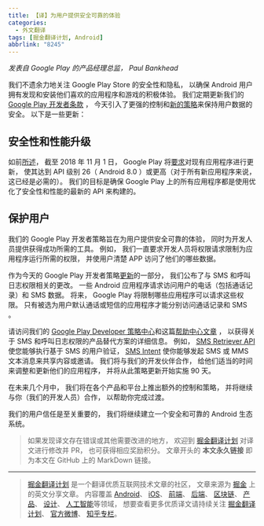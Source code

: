 ```yaml
---
title: 【译】为用户提供安全可靠的体验
categories:
  - 外文翻译
tags: [掘金翻译计划, Android]
abbrlink: "8245"
---
```


_发表自 Google Play 的产品经理总监， *Paul Bankhead*_

我们不遗余力地关注 Google Play Store 的安全性和隐私， 以确保 Android 用户拥有发现和安装他们喜欢的应用程序和游戏的积极体验。 我们定期更新我们的 [Google Play 开发者条款](https://play.google.com/about/developer-content-policy/) ， 今天引入了更强的控制和[新的策略](https://play.google.com/about/updates-resources/)来保持用户数据的安全。 以下是一些更新：

<!--more-->

## 安全性和性能升级

如前[所述](https://android-developers.googleblog.com/2017/12/improving-app-security-and-performance.html)， 截至 2018 年 11 月 1 日， Google Play 将[要求](https://developer.android.com/distribute/best-practices/develop/target-sdk)对现有应用程序进行更新， 使其达到 API 级别 26（ Android 8.0 ）或更高（对于所有新应用程序来说， 这已经是必需的）。 我们的目标是确保 Google Play 上的所有应用程序都是使用优化了安全性和性能的最新的 API 来构建的。

## 保护用户

我们的 Google Play 开发者策略旨在为用户提供安全可靠的体验， 同时为开发人员提供获得成功所需的工具。 例如， 我们一直要求开发人员将权限请求限制为应用程序运行所需的权限， 并使用户清楚 APP 访问了他们的哪些数据。

作为今天的 Google Play 开发者策略[更新](https://play.google.com/about/updates-resources/)的一部分， 我们公布了与 SMS 和呼叫日志权限相关的更改。 一些 Android 应用程序请求访问用户的电话（包括通话记录）和 SMS 数据。 将来， Google Play 将限制哪些应用程序可以请求这些权限。 只有被选为用户默认通话或短信的应用程序才能分别访问通话记录和 SMS 。

请访问我们的 [Google Play Developer 策略中心](https://play.google.com/about/developer-content-policy/#!?modal_active=none)和这篇[帮助中心文章](https://support.google.com/googleplay/android-developer/answer/9047303) ， 以获得关于 SMS 和呼叫日志权限的产品替代方案的详细信息。 例如， [SMS Retriever API](https://developers.google.com/identity/sms-retriever/overview) 使您能够执行基于 SMS 的用户验证， [SMS Intent](https://developer.android.com/guide/components/intents-common#SendMessage) 使你能够发起 SMS 或 MMS 文本消息来共享内容或邀请。 我们将与我们的开发伙伴合作， 给他们适当的时间来调整和更新他们的应用程序， 并将从此策略更新开始实施 90 天。

在未来几个月中， 我们将在各个产品和平台上推出额外的控制和策略， 并将继续与你（我们的开发人员）合作， 以帮助你完成过渡。

我们的用户信任是至关重要的， 我们将继续建立一个安全和可靠的 Android 生态系统。

> 如果发现译文存在错误或其他需要改进的地方， 欢迎到 [掘金翻译计划](https://github.com/xitu/gold-miner) 对译文进行修改并 PR， 也可获得相应奖励积分。 文章开头的 **本文永久链接** 即为本文在 GitHub 上的 MarkDown 链接。

---

> [掘金翻译计划](https://github.com/xitu/gold-miner) 是一个翻译优质互联网技术文章的社区， 文章来源为 [掘金](https://juejin.im) 上的英文分享文章。 内容覆盖 [Android](https://github.com/xitu/gold-miner#android)、 [iOS](https://github.com/xitu/gold-miner#ios)、 [前端](https://github.com/xitu/gold-miner#前端)、 [后端](https://github.com/xitu/gold-miner#后端)、 [区块链](https://github.com/xitu/gold-miner#区块链)、 [产品](https://github.com/xitu/gold-miner#产品)、 [设计](https://github.com/xitu/gold-miner#设计)、 [人工智能](https://github.com/xitu/gold-miner#人工智能)等领域， 想要查看更多优质译文请持续关注 [掘金翻译计划](https://github.com/xitu/gold-miner)、 [官方微博](http://weibo.com/juejinfanyi)、 [知乎专栏](https://zhuanlan.zhihu.com/juejinfanyi)。

